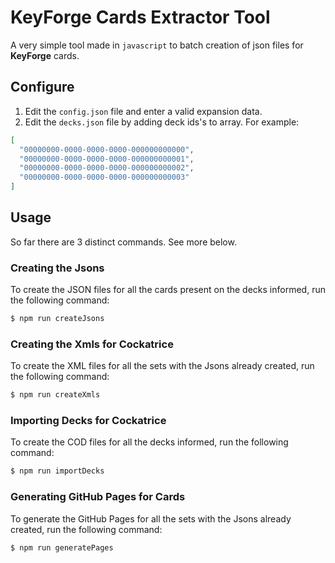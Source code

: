 # KeyForge Cards Extractor Tool

A very simple tool made in `javascript` to batch creation of json files for **KeyForge** cards.

## Configure

1.  Edit the `config.json` file and enter a valid expansion data.
2.  Edit the `decks.json` file by adding deck ids's to array. For example:

```json
[
  "00000000-0000-0000-0000-000000000000",
  "00000000-0000-0000-0000-000000000001",
  "00000000-0000-0000-0000-000000000002",
  "00000000-0000-0000-0000-000000000003"
]
```

## Usage

So far there are 3 distinct commands. See more below.

### Creating the Jsons

To create the JSON files for all the cards present on the decks informed, run the following command:

```bash
$ npm run createJsons
```

### Creating the Xmls for Cockatrice

To create the XML files for all the sets with the Jsons already created, run the following command:

```bash
$ npm run createXmls
```

### Importing Decks for Cockatrice

To create the COD files for all the decks informed, run the following command:

```bash
$ npm run importDecks
```

### Generating GitHub Pages for Cards

To generate the GitHub Pages for all the sets with the Jsons already created, run the following command:

```bash
$ npm run generatePages
```
